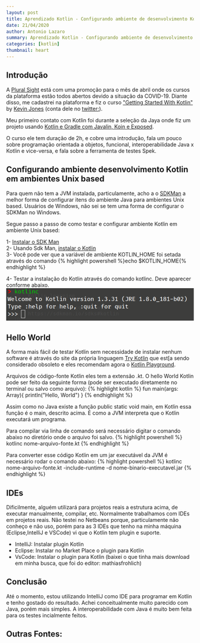 ```yaml
---
layout: post
title: Aprendizado Kotlin - Configurando ambiente de desenvolvimento Kotlin
date: 21/04/2020
author: Antonio Lazaro
summary: Aprendizado Kotlin - Configurando ambiente de desenvolvimento Kotlin
categories: [kotlin]
thumbnail: heart
---
```


## Introdução

A [Plural Sight](https://www.pluralsight.com/offer/2020/free-april-month) está com uma promoção para o mês de abril onde os cursos da plataforma estão todos abertos devido a situação da COVID-19. Diante disso, me cadastrei na plataforma e fiz o curso ["Getting Started With Kotlin"](https://app.pluralsight.com/library/courses/8251eea9-5847-4881-bc94-1c3e0dc8b42e/table-of-contents) by [Kevin Jones](https://app.pluralsight.com/profile/author/kevin-jones) (conta dele no [twitter:](https://twitter.com/kevinrjones?lang=en)).

Meu primeiro contato com Kotlin foi durante a seleção da Jaya onde fiz um projeto usando [Kotlin e Gradle com Javalin, Koin e Exposed](https://github.com/antoniolazaro/octo-events).

O curso ele tem duração de 2h, e cobre uma introdução, fala um pouco sobre programação orientada a objetos, funcional, interoperabilidade Java x Kotlin e vice-versa, e fala sobre a ferramenta de testes Spek.

## Configurando ambiente desenvolvimento Kotlin em ambientes Unix based

Para quem não tem a JVM instalada, particulamente, acho a o [SDKMan](https://sdkman.io/) a melhor forma de configurar itens do ambiente Java para ambientes Unix based. Usuários de Windows, não sei se tem uma forma de configurar o SDKMan no Windows.

Segue passo a passo de como testar e configurar ambiente Kotlin em ambiente Unix based:

1- [Instalar o SDK Man](https://sdkman.io/install)
<br/>2- Usando Sdk Man, [instalar o Kotlin](https://sdkman.io/sdks#kotlin)
<br/>3- Você pode ver que a variável de ambiente KOTLIN_HOME foi setada através do comando {% highlight powershell %}echo \$KOTLIN_HOME{% endhighlight %}

4- Testar a instalação do Kotlin através do comando kotlinc. Deve aparecer conforme abaixo.
![](/static/img/kotlin/kotlin-demo.png)

## Hello World

A forma mais fácil de testar Kotlin sem necessidade de instalar nenhum software é através do site da própria linguagem [Try Kotlin](https://try.kotlinlang.org/#/Examples/Hello,%20world!/Simplest%20version/Simplest%20version.kt) que est[a sendo considerado obsoleto e eles recomendam agora o [Kotlin Playground](https://play.kotlinlang.org).

Arquivos de código-fonte Kotlin eles tem a extensão .kt. O hello World Kotlin pode ser feito da seguinte forma (pode ser executado diretamente no terminal ou salvo como arquivo):
{% highlight kotlin %}
fun main(args: Array<String>){
println("Hello, World")
}
{% endhighlight %}

Assim como no Java existe a função public static void main, em Kotlin essa função é o main, descrito acima. É como a JVM interpreta que o Kotlin executará um programa.

Para compilar via linha de comando será necessário digitar o comando abaixo no diretório onde o arquivo foi salvo.
{% highlight powershell %}
kotlinc nome-arquivo-fonte.kt
{% endhighlight %}

Para converter esse código Kotlin em um jar executável da JVM é necessário rodar o comando abaixo:
{% highlight powershell %}
kotlinc nome-arquivo-fonte.kt -include-runtime -d nome-binario-executavel.jar
{% endhighlight %}

## IDEs

Dificilmente, alguém utilizará para projetos reais a estrutura acima, de executar manualmente, compilar, etc. Normalmente trabalhamos com IDEs em projetos reais. Não testei no Netbeans porque, particulamente não conheço e não uso, porém para as 3 IDEs que tenho na minha máquina (Eclipse,IntelliJ e VSCode) vi que o Kotlin tem plugin e suporte.

- IntelliJ: Instalar plugin Kotlin
- Eclipse: Instalar no Market Place o plugin para Kotlin
- VsCode: Instalar o plugin para Kotlin (baixei o que tinha mais download em minha busca, que foi do editor: mathiasfrohlich)

## Conclusão

Até o momento, estou utilizando IntelliJ como IDE para programar em Kotlin e tenho gostado do resultado. Achei conceitualmente muito parecido com Java, porém mais simples. A interoperabilidade com Java é muito bem feita para os testes incialmente feitos.

## Outras Fontes:
